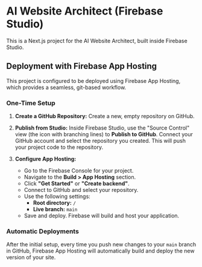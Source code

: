 # AI Website Architect (Firebase Studio)

This is a Next.js project for the AI Website Architect, built inside Firebase Studio.

## Deployment with Firebase App Hosting

This project is configured to be deployed using Firebase App Hosting, which provides a seamless, git-based workflow.

### One-Time Setup

1.  **Create a GitHub Repository:** Create a new, empty repository on GitHub.

2.  **Publish from Studio:** Inside Firebase Studio, use the "Source Control" view (the icon with branching lines) to **Publish to GitHub**. Connect your GitHub account and select the repository you created. This will push your project code to the repository.

3.  **Configure App Hosting:**
    *   Go to the Firebase Console for your project.
    *   Navigate to the **Build > App Hosting** section.
    *   Click **"Get Started"** or **"Create backend"**.
    *   Connect to GitHub and select your repository.
    *   Use the following settings:
        *   **Root directory:** `/`
        *   **Live branch:** `main`
    *   Save and deploy. Firebase will build and host your application.

### Automatic Deployments

After the initial setup, every time you push new changes to your `main` branch in GitHub, Firebase App Hosting will automatically build and deploy the new version of your site.
